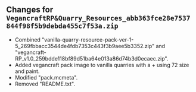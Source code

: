 ## Changes for ```VegancraftRP&Quarry_Resources_abb363fce28e7537844f98f5b9debda455c7f53a.zip```

- Combined "vanilla-quarry-resource-pack-ver-1-5_269fbbacc3544de4fdb7353c443f3b9aee5b3352.zip" and "vegancraft-RP_v1.0_259bdde118bf89d51ba64e013a86d74b3d0ecaec.zip".
- Added vegancraft pack image to vanilla quarries with a + using 72 size and paint.
- Modified "pack.mcmeta".
- Removed "README.txt".
